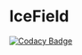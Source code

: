 # IceField
[![Codacy Badge](https://api.codacy.com/project/badge/Grade/8740998d9d0a4432bc1a2777f1719612)](https://app.codacy.com/gh/IITeam-Rocket/IceField?utm_source=github.com&utm_medium=referral&utm_content=IITeam-Rocket/IceField&utm_campaign=Badge_Grade_Dashboard)
